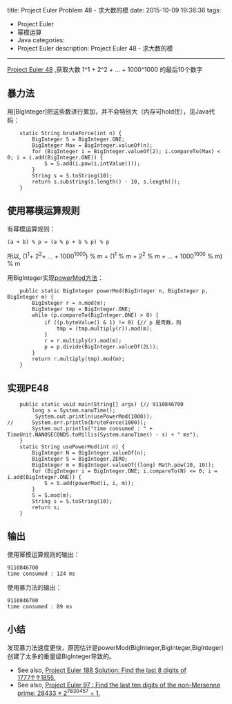 title: Project Euler Problem 48 - 求大数的模
date: 2015-10-09 19:36:36
tags:
- Project Euler
- 幂模运算
- Java
categories:
- Project Euler
description: Project Euler 48 - 求大数的模
---
[Project Euler 48](https://projecteuler.net/problem=48) ,获取大数 1^1 + 2^2 + ... + 1000^1000 的最后10个数字
<!--more-->
## 暴力法
用[BigInteger]把这些数进行累加，并不会特别大（内存可hold住），见Java代码：
```
    static String bruteForce(int n) {
        BigInteger S = BigInteger.ONE;
        BigInteger Max = BigInteger.valueOf(n);
        for (BigInteger i = BigInteger.valueOf(2); i.compareTo(Max) < 0; i = i.add(BigInteger.ONE)) {
            S = S.add(i.pow(i.intValue()));
        }
        String s = S.toString(10);
        return s.substring(s.length() - 10, s.length());
    }
```

## 使用幂模运算规则
有幂模运算规则：
```
(a + b) % p = (a % p + b % p) % p
```
所以, (1<sup>1</sup>+ 2<sup>2</sup>+ ... + 1000<sup>1000</sup>) % m = (1<sup>1</sup> % m + 2<sup>2</sup> % m + ... + 1000<sup>1000</sup> % m) % m 

用BigInteger实现[powerMod方法](/2015/10/09/PE188/)：
```
    public static BigInteger powerMod(BigInteger n, BigInteger p, BigInteger m) {
        BigInteger r = n.mod(m);
        BigInteger tmp = BigInteger.ONE;
        while (p.compareTo(BigInteger.ONE) > 0) {
            if ((p.byteValue() & 1) != 0) {// p 是奇数，则
                tmp = (tmp.multiply(r)).mod(m);
            }
            r = r.multiply(r).mod(m);
            p = p.divide(BigInteger.valueOf(2L));
        }
        return r.multiply(tmp).mod(m);
    }
```

## 实现PE48
```
    public static void main(String[] args) {// 9110846700
        long s = System.nanoTime();
         System.out.println(usePowerMod(1000));
//      System.err.println(bruteForce(1000));
        System.out.println("time consumed : " + TimeUnit.NANOSECONDS.toMillis(System.nanoTime() - s) + " ms");
    }
    static String usePowerMod(int n) {
        BigInteger N = BigInteger.valueOf(n);
        BigInteger S = BigInteger.ZERO;
        BigInteger m = BigInteger.valueOf((long) Math.pow(10, 10));
        for (BigInteger i = BigInteger.ONE; i.compareTo(N) <= 0; i = i.add(BigInteger.ONE)) {
            S = S.add(powerMod(i, i, m));
        }
        S = S.mod(m);
        String s = S.toString(10);
        return s;
    }
```

## 输出
使用幂模运算规则的输出：
```
9110846700
time consumed : 124 ms
```
使用暴力法的输出：
```
9110846700
time consumed : 89 ms
```

## 小结
发现暴力法速度更快，原因估计是powerMod(BigInteger,BigInteger,BigInteger)创建了太多的重量级BigInteger导致的。

*   See also, [Project Euler 188 Solution: Find the last 8 digits of 1777↑↑1855.](/2015/10/09/PE188/)
*   See also, [Project Euler 97 : Find the last ten digits of the non-Mersenne prime: 28433 × 2<sup>7830457</sup> + 1.](https://projecteuler.net/problem=97)
 
